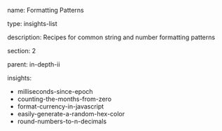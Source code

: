 name: Formatting Patterns

type: insights-list

description: Recipes for common string and number formatting patterns

section: 2

parent: in-depth-ii

insights:
  - milliseconds-since-epoch
  - counting-the-months-from-zero
  - format-currency-in-javascript
  - easily-generate-a-random-hex-color
  - round-numbers-to-n-decimals
